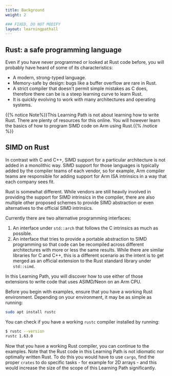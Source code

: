```yaml
---
title: Background
weight: 2

### FIXED, DO NOT MODIFY
layout: learningpathall
---
```

## Rust: a safe programming language

Even if you have never programmed or looked at Rust code before, you will probably have heard of some of its characteristics:

* A modern, strong-typed language.
* Memory-safe by design: bugs like a buffer overflow are rare in Rust.
* A strict compiler that doesn't permit simple mistakes as C does, therefore there can be is a steep learning curve to learn Rust.
* It is quickly evolving to work with many architectures and operating systems.

{{% notice Note%}}This Learning Path is not about learning how to write Rust. There are plenty of resources for this online. You will however learn the basics of how to program SIMD code on Arm using Rust.{{% /notice %}}

## SIMD on Rust

In contrast with C and C++, SIMD support for a particular architecture is not added in a monolithic way. SIMD support for those languages is typically added by the compiler teams of each vendor, so for example, Arm compiler teams are responsible for adding support for Arm ISA intrinsics in a way that each company sees fit.

Rust is somewhat different. While vendors are still heavily involved in providing the support for SIMD intrinsics in the compiler, there are also multiple other proposed schemes to provide SIMD abstraction or even alternatives to the official SIMD intrinsics.

Currently there are two alternative programming interfaces:
1. An interface under `std::arch` that follows the C intrinsics as much as possible.
2. An interface that tries to provide a portable abstraction to SIMD programming so that code can be recompiled across different architectures with more or less the same results. While there are similar libraries for C and C++, this is a different scenario as the intent is to get merged as an official extension to the Rust standard library under `std::simd`.

In this Learning Path, you will discover how to use either of those extensions to write code that uses ASIMD/Neon on an Arm CPU.

Before you begin with examples, ensure that you have a working Rust environment. Depending on your environment, it may be as simple as running:

```bash
sudo apt install rustc
```

You can check if you have a working `rustc` compiler installed by running:

```bash
$ rustc --version
rustc 1.63.0
```

Now that you have a working Rust compiler, you can continue to the examples. Note that the Rust code in this Learning Path is not idiomatic nor optimally written Rust. To do this you would have to use `cargo`, find the proper `crates` to do specific tasks - for example for 2D arrays - and this would increase the size of the scope of this Learning Path significantly.


